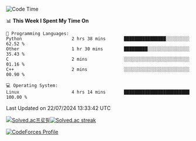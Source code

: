 
<!--START_SECTION:waka-->
![Code Time](http://img.shields.io/badge/Code%20Time-3%2C568%20hrs%2021%20mins-blue)

📊 **This Week I Spent My Time On** 

```text
💬 Programming Languages: 
Python                   2 hrs 38 mins       ████████████████░░░░░░░░░   62.52 % 
Other                    1 hr 30 mins        █████████░░░░░░░░░░░░░░░░   35.43 % 
C                        2 mins              ░░░░░░░░░░░░░░░░░░░░░░░░░   01.16 % 
C++                      2 mins              ░░░░░░░░░░░░░░░░░░░░░░░░░   00.90 % 

💻 Operating System: 
Linux                    4 hrs 14 mins       █████████████████████████   100.00 % 
```


 Last Updated on 22/07/2024 13:33:42 UTC
<!--END_SECTION:waka-->


[![Solved.ac프로필](http://mazassumnida.wtf/api/generate_badge?boj=hckim96)](https://solved.ac/hckim96)[![Solved.ac streak](http://mazandi.herokuapp.com/api?handle=hckim96&theme=dark)](https://solved.ac/hckim96)


[![CodeForces Profile](https://cf.leed.at?id=hckim96)](https://codeforces.com/profile/hckim96)

